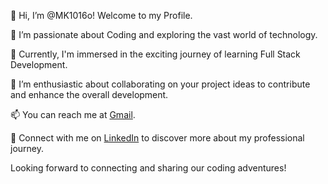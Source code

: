👋 Hi, I’m @MK1016o! Welcome to my Profile.

👀 I’m passionate about Coding and exploring the vast world of technology.

🌱 Currently, I'm immersed in the exciting journey of learning Full Stack Development.

💞️ I’m enthusiastic about collaborating on your project ideas to contribute and enhance the overall development.

📫 You can reach me at [Gmail](mukulsahu966@gmail.com).

💎 Connect with me on [LinkedIn](https://www.linkedin.com/in/mk1016o/) to discover more about my professional journey.

Looking forward to connecting and sharing our coding adventures!
